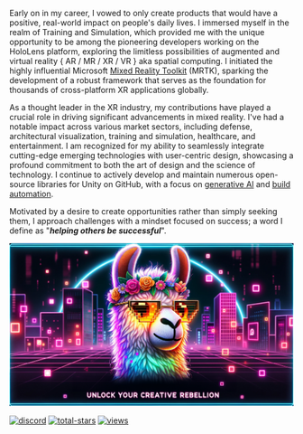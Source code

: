 Early on in my career, I vowed to only create products that would have a positive, real-world impact on people's daily lives. I immersed myself in the realm of Training and Simulation, which provided me with the unique opportunity to be among the pioneering developers working on the HoloLens platform, exploring the limitless possibilities of augmented and virtual reality { AR / MR / XR / VR } aka spatial computing. I initiated the highly influential Microsoft [Mixed Reality Toolkit](https://github.com/microsoft/MixedRealityToolkit-Unity) (MRTK), sparking the development of a robust framework that serves as the foundation for thousands of cross-platform XR applications globally.

As a thought leader in the XR industry, my contributions have played a crucial role in driving significant advancements in mixed reality. I've had a notable impact across various market sectors, including defense, architectural visualization, training and simulation, healthcare, and entertainment. I am recognized for my ability to seamlessly integrate cutting-edge emerging technologies with user-centric design, showcasing a profound commitment to both the art of design and the science of technology. I continue to actively develop and maintain numerous open-source libraries for Unity on GitHub, with a focus on [generative AI](https://github.com/orgs/RageAgainstThePixel/repositories?q=ai+sort%3Astars) and [build automation](https://github.com/marketplace?query=buildalon).

Motivated by a desire to create opportunities rather than simply seeking them, I approach challenges with a mindset focused on success; a word I define as "***helping others be successful***".

[![image](images/rage-against-the-pixel-cover.png "Pateon")](https://www.patreon.com/RageAgainstThePixel)

[![discord](https://img.shields.io/discord/855294214065487932?style=flat-square&logo=discord&logoColor=white&label=discord&color=blue)](https://discord.gg/xQgMW9ufN4)
[![total-stars](https://img.shields.io/github/stars/StephenHodgson?affiliations=OWNER%2CCOLLABORATOR%2CORGANIZATION_MEMBER&style=flat-square&label=Total%20Stars)](https://github.com/RageAgainstThePixel)
[![views](https://komarev.com/ghpvc/?username=StephenHodgson&style=flat-square)](https://github.com/StephenHodgson)
